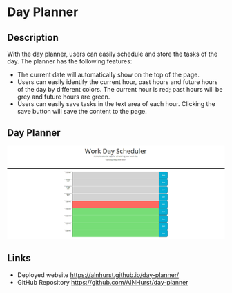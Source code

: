 # Day Planner
## Description
With the day planner, users can easily schedule and store the tasks of the day. The planner has the following features:
* The current date will automatically show on the top of the page. 
* Users can easily identify the current hour, past hours and future hours of the day by different colors. The current hour is red; past hours will be grey and future hours are green. 
* Users can easily save tasks in the text area of each hour. Clicking the save button will save the content to the page.

## Day Planner 
![Day_Planner_gif](https://github.com/AlNHurst/day-planner/blob/main/Demo/coding_quiz.gif)

## Links
* Deployed website 
https://alnhurst.github.io/day-planner/
* GitHub Repository 
https://github.com/AlNHurst/day-planner